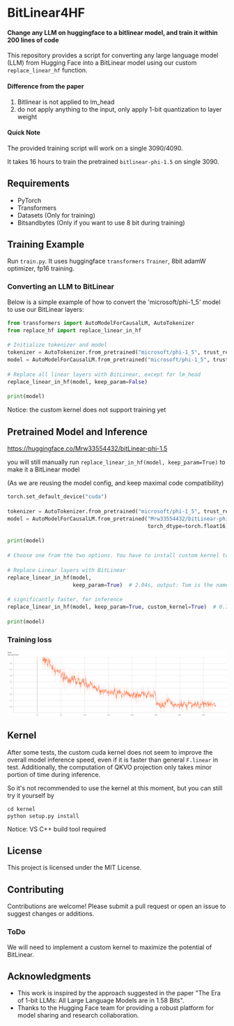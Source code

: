 # BitLinear4HF
#### Change any LLM on huggingface to a bitlinear model, and train it within 200 lines of code
This repository provides a script for converting any large language model (LLM) from Hugging Face into a BitLinear model using our custom `replace_linear_hf` function. 

#### Difference from the paper
1. Bitlinear is not applied to lm_head
2. do not apply anything to the input, only apply 1-bit quantization to layer weight

#### Quick Note
The provided training script will work on a single 3090/4090. 

It takes 16 hours to train the pretrained `bitlinear-phi-1.5` on single 3090.

## Requirements
- PyTorch
- Transformers
- Datasets (Only for training)
- Bitsandbytes (Only if you want to use 8 bit during training)

## Training Example
Run `train.py`. It uses huggingface `transformers` `Trainer`, 8bit adamW optimizer, fp16 training.



### Converting an LLM to BitLinear
Below is a simple example of how to convert the 'microsoft/phi-1_5' model to use our BitLinear layers:
```python
from transformers import AutoModelForCausalLM, AutoTokenizer
from replace_hf import replace_linear_in_hf

# Initialize tokenizer and model
tokenizer = AutoTokenizer.from_pretrained("microsoft/phi-1_5", trust_remote_code=True)
model = AutoModelForCausalLM.from_pretrained("microsoft/phi-1_5", trust_remote_code=True, torch_dtype=torch.float16)

# Replace all linear layers with BitLinear, except for lm_head
replace_linear_in_hf(model, keep_param=False)

print(model)
```
Notice: the custom kernel does not support training yet

## Pretrained Model and Inference
https://huggingface.co/Mrw33554432/bitLinear-phi-1.5

you will still manually run `replace_linear_in_hf(model, keep_param=True)` to make it a BitLinear model 

(As we are reusing the model config, and keep maximal code compatibility)
```python
torch.set_default_device("cuda")

tokenizer = AutoTokenizer.from_pretrained("microsoft/phi-1_5", trust_remote_code=True)
model = AutoModelForCausalLM.from_pretrained("Mrw33554432/bitLinear-phi-1.5", trust_remote_code=True,
                                             torch_dtype=torch.float16)

print(model)

# Choose one from the two options. You have to install custom kernel to get the custom_kernel=True works

# Replace Linear layers with BitLinear
replace_linear_in_hf(model,
                     keep_param=True)  # 2.04s, output: Tom is the name of some places in the U.S. state of Wisconsin:

# significantly faster, for inference
replace_linear_in_hf(model, keep_param=True, custom_kernel=True)  # 0.78s, same output

print(model)
```
### Training loss
![loss](img/loss.png)

## Kernel
After some tests, the custom cuda kernel does not seem to improve the overall model inference speed, even if it is faster than general `F.linear` in test. Additionally, the computation of QKVO projection only takes minor portion of time during inference.

So it's not recommended to use the kernel at this moment, but you can still try it yourself by
```
cd kernel
python setup.py install
```
Notice: VS C++ build tool required

## License
This project is licensed under the MIT License.

## Contributing
Contributions are welcome! Please submit a pull request or open an issue to suggest changes or additions.

### ToDo
We will need to implement a custom kernel to maximize the potential of BitLinear.

## Acknowledgments
- This work is inspired by the approach suggested in the paper "The Era of 1-bit LLMs: All Large Language Models are in 1.58 Bits".
- Thanks to the Hugging Face team for providing a robust platform for model sharing and research collaboration.
